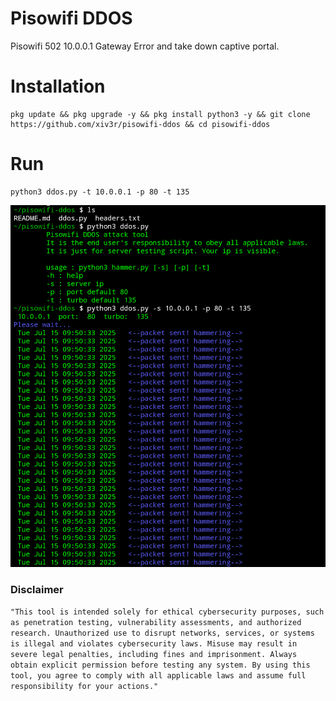 # Pisowifi DDOS
Pisowifi 502 10.0.0.1 Gateway Error and take down captive portal.

# Installation
```
pkg update && pkg upgrade -y && pkg install python3 -y && git clone https://github.com/xiv3r/pisowifi-ddos && cd pisowifi-ddos
```
# Run
```
python3 ddos.py -t 10.0.0.1 -p 80 -t 135
```
<div align="center">
<img src="https://github.com/xiv3r/pisowifi-ddos/blob/main/image/logs.png">
</div>

### Disclaimer
`"This tool is intended solely for ethical cybersecurity purposes, such as penetration testing, vulnerability assessments, and authorized research. Unauthorized use to disrupt networks, services, or systems is illegal and violates cybersecurity laws. Misuse may result in severe legal penalties, including fines and imprisonment. Always obtain explicit permission before testing any system. By using this tool, you agree to comply with all applicable laws and assume full responsibility for your actions."`
